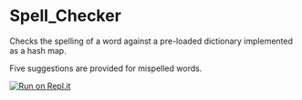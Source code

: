 # Spell_Checker
Checks the spelling of a word against a pre-loaded dictionary implemented as a hash map. 

Five suggestions are provided for mispelled words. 

[![Run on Repl.it](https://repl.it/badge/github/hairstoa/Spell_Checker)](https://repl.it/github/hairstoa/Spell_Checker)
